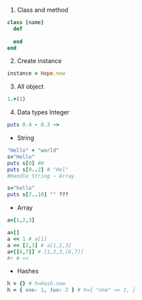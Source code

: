 1. Class and method
```Ruby
class [name]
  def
     
  end
end
```

2. Create instance
```Ruby
instance = Hope.new
```
3. All object
```Ruby
1.+(1)
```
4. Data types
Integer
```Ruby
puts 0.4 - 0.3 -> 
```
- String
```Ruby
"Hello" + "world"
s="Hello"
puts s[0] #H
puts s[0..2] # "Hel"
#Handle String ~ Array
```


```Ruby
s="hello"
puts s[7..10] "" ???
```
- Array
```Ruby
a=[1,2,3]
```
```Ruby
a=[]
a << 1 # a[1]
a << [2,3] # a[1,2,3]
a+[[6,7]] # [1,2,3,[6,7]]
#+ # <<
```


- Hashes
```Ruby
h = {} # h=Hash.new
h = { one: 1, two: 2 } # h={ "one" => 1, }
```




